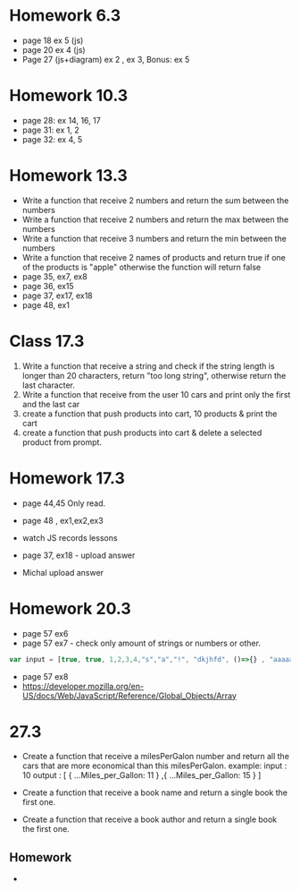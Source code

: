 # Homework 6.3
- page 18 ex 5 (js)
- page 20 ex 4 (js)
- Page 27 (js+diagram)
ex 2 , ex 3, Bonus: ex 5

# Homework 10.3
- page 28: ex 14, 16, 17
- page 31: ex 1, 2 
- page 32: ex 4, 5


# Homework 13.3
- Write a function that receive 2 numbers and return the sum between the numbers 
- Write a function that receive 2 numbers and return the max between the numbers 
- Write a function that receive 3 numbers and return the min between the numbers 
- Write a function that receive 2 names of products and return true if one of the products is "apple" otherwise the function will return false
- page 35, ex7, ex8
- page 36, ex15
- page 37, ex17, ex18
- page 48, ex1


# Class 17.3
1. Write a function that receive a string and check if the string length is longer than 20 characters, return "too long string", otherwise return the last character. 
2. Write a function that receive from the user 10 cars and print only the first and the last car
3. create a function that push products into cart, 10 products & print the cart
4. create a function that push products into cart & delete a selected product from prompt.


# Homework 17.3
- page 44,45 Only read.
- page 48 , ex1,ex2,ex3
- watch JS records lessons 


- page 37, ex18 - upload answer
- Michal upload answer

# Homework 20.3 
- page 57 ex6 
- page 57 ex7 - check only amount of strings or numbers or other.
```javascript
var input = [true, true, 1,2,3,4,"s","a","!", "dkjhfd", ()=>{} , "aaaaa", 9375, {} ,[], {} ]
```
- page 57 ex8
- https://developer.mozilla.org/en-US/docs/Web/JavaScript/Reference/Global_Objects/Array


# 27.3
- Create a function that receive a milesPerGalon number and return all the cars that are more economical than this milesPerGalon.
example: input : 10
output : [ { ...Miles_per_Gallon: 11 } ,{ ...Miles_per_Gallon: 15 } ]


- Create a function that receive a book name and return a single book the first one.
- Create a function that receive a book author and return a single book the first one.

## Homework
- 
